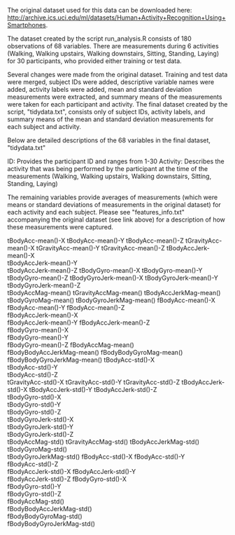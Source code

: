 The original dataset used for this data can be downloaded here: http://archive.ics.uci.edu/ml/datasets/Human+Activity+Recognition+Using+Smartphones.

The dataset created by the script run_analysis.R consists of 180 observations of 68 variables. There are measurements during 6 activities (Walking, Walking upstairs, Walking downstairs, Sitting, Standing, Laying) for 30 participants, who provided either training or test data. 

Several changes were made from the original dataset. Training and test data were merged, subject IDs were added, descriptive variable names were added, activity labels were added, mean and standard deviation measurements were extracted, and summary means of the measurements were taken for each participant and activity. The final dataset created by the script, "tidydata.txt", consists only of subject IDs, activity labels, and summary means of the mean and standard deviation measurements for each subject and activity.

Below are detailed descriptions of the 68 variables in the final dataset, "tidydata.txt"

ID: Provides the participant ID and ranges from 1-30
Activity: Describes the activity that was being performed by the participant at the time of the measurements (Walking, Walking upstairs, Walking downstairs, Sitting, Standing, Laying) 

The remaining variables provide averages of measurements (which were means or standard deviations of measurements in the original dataset) for each activity and each subject. Please see "features_info.txt" accompanying the original dataset (see link above) for a description of how these measurements were captured. 

tBodyAcc-mean()-X 
tBodyAcc-mean()-Y
tBodyAcc-mean()-Z
tGravityAcc-mean()-X
tGravityAcc-mean()-Y
tGravityAcc-mean()-Z
tBodyAccJerk-mean()-X	
tBodyAccJerk-mean()-Y	
tBodyAccJerk-mean()-Z
tBodyGyro-mean()-X
tBodyGyro-mean()-Y	
tBodyGyro-mean()-Z
tBodyGyroJerk-mean()-X
tBodyGyroJerk-mean()-Y
tBodyGyroJerk-mean()-Z	
tBodyAccMag-mean()
tGravityAccMag-mean()
tBodyAccJerkMag-mean()	
tBodyGyroMag-mean()	
tBodyGyroJerkMag-mean()
fBodyAcc-mean()-X	
fBodyAcc-mean()-Y
fBodyAcc-mean()-Z	
fBodyAccJerk-mean()-X	
fBodyAccJerk-mean()-Y
fBodyAccJerk-mean()-Z	
fBodyGyro-mean()-X	
fBodyGyro-mean()-Y	
fBodyGyro-mean()-Z
fBodyAccMag-mean()	
fBodyBodyAccJerkMag-mean()
fBodyBodyGyroMag-mean()
fBodyBodyGyroJerkMag-mean()
tBodyAcc-std()-X	
tBodyAcc-std()-Y	
tBodyAcc-std()-Z	
tGravityAcc-std()-X
tGravityAcc-std()-Y	
tGravityAcc-std()-Z
tBodyAccJerk-std()-X
tBodyAccJerk-std()-Y
tBodyAccJerk-std()-Z	
tBodyGyro-std()-X	
tBodyGyro-std()-Y	
tBodyGyro-std()-Z	
tBodyGyroJerk-std()-X	
tBodyGyroJerk-std()-Y	
tBodyGyroJerk-std()-Z	
tBodyAccMag-std()
tGravityAccMag-std()
tBodyAccJerkMag-std()	
tBodyGyroMag-std()	
tBodyGyroJerkMag-std()
fBodyAcc-std()-X
fBodyAcc-std()-Y	
fBodyAcc-std()-Z	
fBodyAccJerk-std()-X
fBodyAccJerk-std()-Y	
fBodyAccJerk-std()-Z
fBodyGyro-std()-X	
fBodyGyro-std()-Y	
fBodyGyro-std()-Z	
fBodyAccMag-std()	
fBodyBodyAccJerkMag-std()	
fBodyBodyGyroMag-std()	
fBodyBodyGyroJerkMag-std()